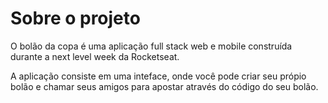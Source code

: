 # Sobre o projeto

O bolão da copa é uma aplicação full stack web e mobile construída durante a next level week da Rocketseat.

A aplicação consiste em uma inteface, onde você pode criar seu própio bolão e chamar seus amigos para apostar através do código do seu bolão.
